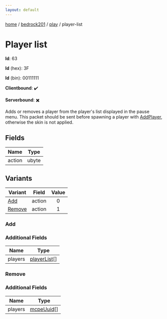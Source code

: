 ```yaml
---
layout: default
---
```


[home](/)  /  [bedrock201](/protocol/bedrock201)  /  [play](/protocol/bedrock201/play)  /  player-list

# Player list

**Id**: 63

**Id** (hex): 3F

**Id** (bin): 00111111

**Clientbound**: ✔️

**Serverbound**: ✖️

Adds or removes a player from the player's list displayed in the pause menu. This packet should be sent before spawning a player with [AddPlayer](#play_add-player), otherwise the skin is not applied.

## Fields

Name | Type
---|---
action | ubyte

## Variants

Variant | Field | Value
---|---|:---:
[Add](#add) | action | 0
[Remove](#remove) | action | 1

### Add

### Additional Fields

Name | Type
---|---
players | [playerList](/protocol/bedrock201/types/player-list)[]

### Remove

### Additional Fields

Name | Type
---|---
players | [mcpeUuid](/protocol/bedrock201/types/mcpe-uuid)[]
